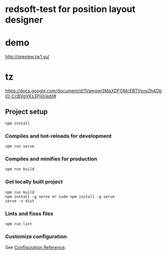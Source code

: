 # redsoft-test for position layout designer

# demo
http://preview.tw1.su/

# tz 
https://docs.google.com/document/d/1Vamqwl3MaXDFOMcEBTVsvoZhADblO-CcBVqVKs3Pij0/edit#

## Project setup
```
npm install
```

### Compiles and hot-reloads for development
```
npm run serve
```

### Compiles and minifies for production
```
npm run build
```

### Get locally built project
```
npm run build
npm install -g serve or sudo npm install -g serve
serve -s dist
```



### Lints and fixes files
```
npm run lint
```

### Customize configuration
See [Configuration Reference](https://cli.vuejs.org/config/).
